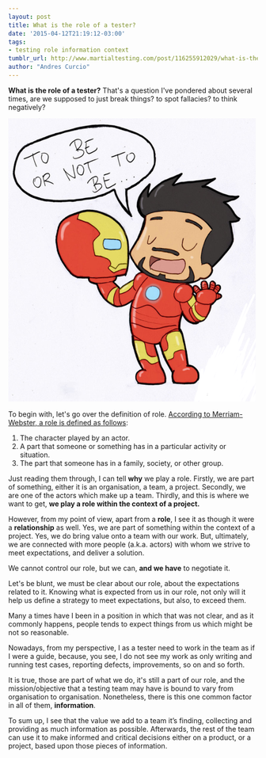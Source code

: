 ```yaml
---
layout: post
title: What is the role of a tester?
date: '2015-04-12T21:19:12-03:00'
tags:
- testing role information context
tumblr_url: http://www.martialtesting.com/post/116255912029/what-is-the-role-of-a-tester
author: "Andres Curcio"
---
```


**What is the role of a tester?** That's a question I've pondered about several times, are we supposed to just break things? to spot fallacies? to think negatively?

![Tester Role](/assets/tester-role.png)

To begin with, let's go over the definition of role. [According to Merriam-Webster, a role is defined as follows](http://www.merriam-webster.com/dictionary/role):

1. The character played by an actor.
2. A part that someone or something has in a particular activity or situation.
3. The part that someone has in a family, society, or other group.

Just reading them through, I can tell **why** we play a role. Firstly, we are part of something, either it is an organisation, a team, a project. Secondly, we are one of the actors which make up a team. Thirdly, and this is where we want to get, **we play a role within the context of a project.**

However, from my point of view, apart from a **role**, I see it as though it were a **relationship** as well. Yes, we are part of something within the context of a project. Yes, we do bring value onto a team with our work. But, ultimately, we are connected with more people (a.k.a. actors) with whom we strive to meet expectations, and deliver a solution.

We cannot control our role, but we can, **and we have** to negotiate it.

Let's be blunt, we must be clear about our role, about the expectations related to it. Knowing what is expected from us in our role, not only will it help us define a strategy to meet expectations, but also, to exceed them.

Many a times have I been in a position in which that was not clear, and as it commonly happens, people tends to expect things from us which might be not so reasonable.

Nowadays, from my perspective, I as a tester need to work in the team as if I were a guide, because, you see, I do not see my work as only writing and running test cases, reporting defects, improvements, so on and so forth.

It is true, those are part of what we do, it's still a part of our role, and the mission/objective that a testing team may have is bound to vary from organisation to organisation. Nonetheless, there is this one common factor in all of them, **information**.

To sum up, I see that the value we add to a team it’s finding, collecting and providing as much information as possible. Afterwards, the rest of the team can use it to make informed and critical decisions either on a product, or a project, based upon those pieces of information.
